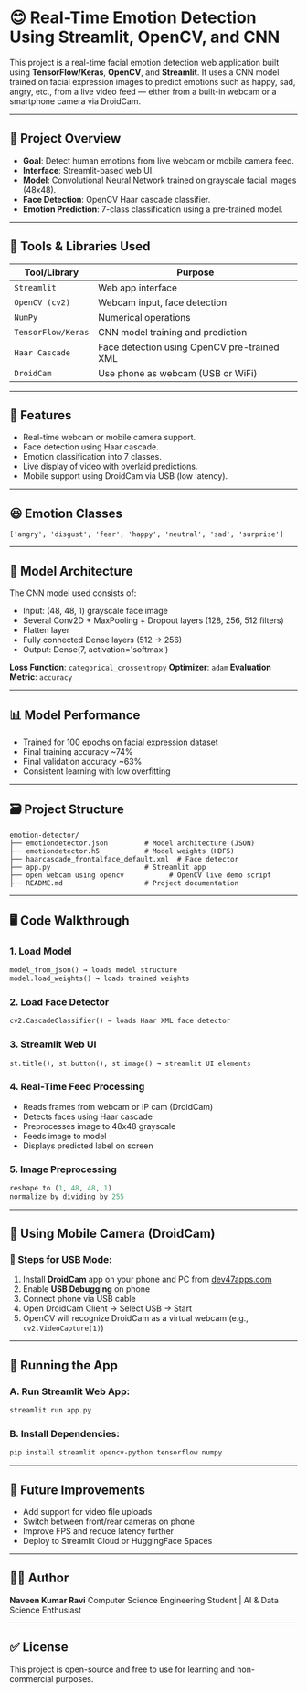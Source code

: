 # 😊 Real-Time Emotion Detection Using Streamlit, OpenCV, and CNN

This project is a real-time facial emotion detection web application built using **TensorFlow/Keras**, **OpenCV**, and **Streamlit**. It uses a CNN model trained on facial expression images to predict emotions such as happy, sad, angry, etc., from a live video feed — either from a built-in webcam or a smartphone camera via DroidCam.

---

## 📌 Project Overview

* **Goal**: Detect human emotions from live webcam or mobile camera feed.
* **Interface**: Streamlit-based web UI.
* **Model**: Convolutional Neural Network trained on grayscale facial images (48x48).
* **Face Detection**: OpenCV Haar cascade classifier.
* **Emotion Prediction**: 7-class classification using a pre-trained model.

---

## 🧰 Tools & Libraries Used

| Tool/Library       | Purpose                                     |
| ------------------ | ------------------------------------------- |
| `Streamlit`        | Web app interface                           |
| `OpenCV (cv2)`     | Webcam input, face detection                |
| `NumPy`            | Numerical operations                        |
| `TensorFlow/Keras` | CNN model training and prediction           |
| `Haar Cascade`     | Face detection using OpenCV pre-trained XML |
| `DroidCam`         | Use phone as webcam (USB or WiFi)           |

---

## 🎯 Features

* Real-time webcam or mobile camera support.
* Face detection using Haar cascade.
* Emotion classification into 7 classes.
* Live display of video with overlaid predictions.
* Mobile support using DroidCam via USB (low latency).

---

## 😃 Emotion Classes

```
['angry', 'disgust', 'fear', 'happy', 'neutral', 'sad', 'surprise']
```

---

## 🧠 Model Architecture

The CNN model used consists of:

* Input: (48, 48, 1) grayscale face image
* Several Conv2D + MaxPooling + Dropout layers (128, 256, 512 filters)
* Flatten layer
* Fully connected Dense layers (512 → 256)
* Output: Dense(7, activation='softmax')

**Loss Function**: `categorical_crossentropy`
**Optimizer**: `adam`
**Evaluation Metric**: `accuracy`

---

## 📊 Model Performance

* Trained for 100 epochs on facial expression dataset
* Final training accuracy \~74%
* Final validation accuracy \~63%
* Consistent learning with low overfitting

---

## 🗃️ Project Structure

```
emotion-detector/
├── emotiondetector.json         # Model architecture (JSON)
├── emotiondetector.h5           # Model weights (HDF5)
├── haarcascade_frontalface_default.xml  # Face detector
├── app.py                       # Streamlit app
├── open webcam using opencv           # OpenCV live demo script
├── README.md                    # Project documentation
```

---

## 🖥️ Code Walkthrough

### 1. Load Model

```python
model_from_json() → loads model structure
model.load_weights() → loads trained weights
```

### 2. Load Face Detector

```python
cv2.CascadeClassifier() → loads Haar XML face detector
```

### 3. Streamlit Web UI

```python
st.title(), st.button(), st.image() → streamlit UI elements
```

### 4. Real-Time Feed Processing

* Reads frames from webcam or IP cam (DroidCam)
* Detects faces using Haar cascade
* Preprocesses image to 48x48 grayscale
* Feeds image to model
* Displays predicted label on screen

### 5. Image Preprocessing

```python
reshape to (1, 48, 48, 1)
normalize by dividing by 255
```

---

## 📱 Using Mobile Camera (DroidCam)

### 🔌 Steps for USB Mode:

1. Install **DroidCam** app on your phone and PC from [dev47apps.com](https://www.dev47apps.com/)
2. Enable **USB Debugging** on phone
3. Connect phone via USB cable
4. Open DroidCam Client → Select USB → Start
5. OpenCV will recognize DroidCam as a virtual webcam (e.g., `cv2.VideoCapture(1)`)


---

## 🚀 Running the App

### A. Run Streamlit Web App:

```bash
streamlit run app.py
```


### B. Install Dependencies:

```bash
pip install streamlit opencv-python tensorflow numpy
```

---

## 🔧 Future Improvements

* Add support for video file uploads
* Switch between front/rear cameras on phone
* Improve FPS and reduce latency further
* Deploy to Streamlit Cloud or HuggingFace Spaces

---

## 👨‍💻 Author

**Naveen Kumar Ravi**
Computer Science Engineering Student | AI & Data Science Enthusiast

---

## ✅ License

This project is open-source and free to use for learning and non-commercial purposes.



